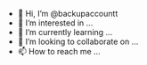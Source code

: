 - 👋 Hi, I’m @backupaccountt
- 👀 I’m interested in ...
- 🌱 I’m currently learning ...
- 💞️ I’m looking to collaborate on ...
- 📫 How to reach me ...

<!---
backupaccountt/backupaccountt is a ✨ special ✨ repository because its `README.md` (this file) appears on your GitHub profile.
You can click the Preview link to take a look at your changes.
--->
